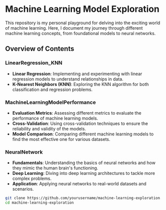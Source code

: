 # Machine Learning Model Exploration

This repository is my personal playground for delving into the exciting world of machine learning. Here, I document my journey through different machine learning concepts, from foundational models to neural networks.

## Overview of Contents

### LinearRegression_KNN
- **Linear Regression**: Implementing and experimenting with linear regression models to understand relationships in data.
- **K-Nearest Neighbors (KNN)**: Exploring the KNN algorithm for both classification and regression problems.

### MachineLearningModelPerformance
- **Evaluation Metrics**: Assessing different metrics to evaluate the performance of machine learning models.
- **Cross-Validation**: Using cross-validation techniques to ensure the reliability and validity of the models.
- **Model Comparison**: Comparing different machine learning models to find the most effective one for various datasets.

### NeuralNetwork
- **Fundamentals**: Understanding the basics of neural networks and how they mimic the human brain's functioning.
- **Deep Learning**: Diving into deep learning architectures to tackle more complex problems.
- **Application**: Applying neural networks to real-world datasets and scenarios.

```bash
git clone https://github.com/yourusername/machine-learning-exploration.git
cd machine-learning-exploration
